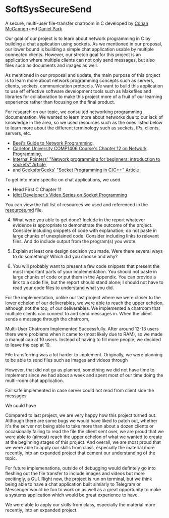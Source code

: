 # SoftSysSecureSend

A secure, multi-user file-transfer chatroom in C developed by [Conan McGannon](https://github.com/hyrtzhyro) and [Daniel Park](https://github.com/DanPark13).

Our goal of our project is to learn about network programming in C by building a chat application using sockets. As we mentioned in our proposal, our lower bound is building a simple chat application usable by multiple connected clients. However, our stretch goal for this project is an application where multiple clients can not only send messages, but also files such as documents and images as well.

As mentioned in our proposal and update, the main purpose of this project is to learn more about network programming concepts such as servers, clients, sockets, communication protocols. We want to build this application to use eff effective software development tools such as Makefiles and libraries for collaboration to make this project more of a fruit of our learning experience rather than focusing on the final product.

For research on our topic, we consulted networking programming documentation. We wanted to learn more about networks due to our lack of knowledge in the area, so we used resources such as the ones listed below to learn more about the different terminology such as sockets, IPs, clients, servers, etc.
- [Beej's Guide to Network Programming](http://beej.us/guide/bgnet/), 
- [Carleton University COMP1406 Course's Chapter 12 on Network Programming](https://people.scs.carleton.ca/~lanthier/teaching/COMP1406/Notes/COMP1406_Ch12_NetworkProgramming.pdf),
- [Internal Pointers' "Network programming for beginners: introduction to sockets" Article](https://internalpointers.com/post/network-programming-beginners-overview),
- and [GeeksforGeeks' "Socket Programming in C/C++" Article](https://www.geeksforgeeks.org/socket-programming-cc/#:~:text=What%20is%20socket%20programming%3F,reaches%20out%20to%20the%20server)

To get into more specific on chat applications, we used
- Head First C Chapter 11
- [Idiot Developer's Video Series on Socket Programming](https://www.youtube.com/watch?v=hptViBE23fI&list=PLHYn9gDxQOpizt0_tvN7nJHP_70il0YJm&ab_channel=IdiotDeveloper)

You can view the full list of resources we used and referenced in the [resources.md](https://github.com/olincollege/SoftSysSecureSend/blob/main/reports/resources.md) file.

4) What were you able to get done?  Include in the report whatever evidence is appropriate to demonstrate the outcome of the project.  Consider including snippets of code with explanation; do not paste in large chunks of unexplained code.  Consider including links to relevant files.  And do include output from the program(s) you wrote.

5) Explain at least one design decision you made.  Were there several ways to do something?  Which did you choose and why?

6) You will probably want to present a few code snippets that present the most important parts of your implementation.  You should not paste in large chunks of code or put them in the Appendix.  You can provide a link to a code file, but the report should stand alone; I should not have to read your code files to understand what you did.

For the implementation, unlike our last project where we were closer to the lower echelon of our deliverables, we were able to reach the upper echelon, although not the top, of our deliverables. We implemented a chatroom that multiple clients can connect to and send messages in. When the client sends a message through the chatroom, 

Multi-User Chatroom Implemented Successfully. After around 12-13 users there were problems when it came to (most likely due to RAM), so we made a manual cap at 10 users. Instead of having to fill more people, we decided to leave the cap at 10.

File transferring was a lot harder to implement. Originally, we were planning to be able to send files such as images and videos through

However, that did not go as planned, something we did not have time to implement since we had about a week and spent most of our time doing the multi-room chat application.

Fail safe implemented in case server could not read from client side the messages

We could have 

Compared to last project, we are very happy how this project turned out. Although there are some bugs we would have liked to patch out, whether it's the server not being able to take more than about a dozen clients or occasionally failing to read the file the client sent over, we are proud that we were able to (almost) reach the upper echelon of what we wanted to create at the beginning stages of this project. And overall, we are most proud that we were able to apply our skills from class, especially the material more recently, into an expanded project that cement our understanding of the topic.

For future implemenations, outside of debugging would defintely go into fleshing out the file transfer to include images and videos but more excitingly, a GUI. Right now, the project is run on terminal, but we think being able to have a chat application built simiarly to Telegram or Messenger would be fun to work on as well as a great opportunity to make a systems application which would be great experience to have.

We were able to apply our skills from class, especially the material more recently, into an expanded project.
